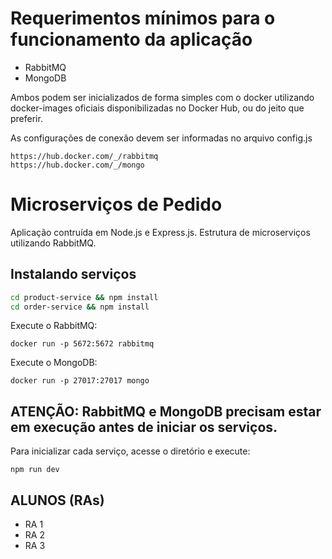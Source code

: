 # Requerimentos mínimos para o funcionamento da aplicação
- RabbitMQ
- MongoDB

Ambos podem ser inicializados de forma simples com o docker utilizando docker-images oficiais disponibilizadas no Docker Hub, ou do jeito que preferir.

As configurações de conexão devem ser informadas no arquivo config.js

```
https://hub.docker.com/_/rabbitmq
https://hub.docker.com/_/mongo
```

# Microserviços de Pedido
Aplicação  contruída em Node.js e Express.js. Estrutura de microserviços utilizando RabbitMQ.

## Instalando serviços
```bash
cd product-service && npm install
cd order-service && npm install
```
Execute o RabbitMQ:

`docker run -p 5672:5672 rabbitmq`

Execute o MongoDB:

`docker run -p 27017:27017 mongo`


## ATENÇÃO: RabbitMQ e MongoDB precisam estar em execução antes de iniciar os serviços.

Para inicializar cada serviço, acesse o diretório e execute:

`npm run dev`

## ALUNOS (RAs)
- RA 1
- RA 2
- RA 3